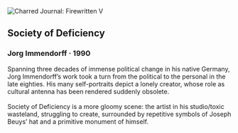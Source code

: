 <div class="artwork-of-the-day">
  <div class="container">
    <div class="img-wrapper">
      <img
        src="https://uploads4.wikiart.org/images/jorg-immendorff/society-of-deficiency-1990.jpg!Large.jpg"
        alt="Charred Journal: Firewritten V" />
    </div>
    <div class="artwork-detail">
      <div class="artwork-origin"> 
        <h2 class="artwork-name">Society of Deficiency</h2>
        <h3 class="artist">
          Jorg Immendorff
                    ·  1990
        </h3>
      </div>
      <p class="description">
        <span class="artwork-description-text ng-binding" ng-bind-html="viewModel.ArtworkOfTheDay.Description | unsafe">Spanning three decades of immense political change in his native Germany, Jorg Immendorff’s work took a turn from the political to the personal in the late eighties. His many self-portraits depict a lonely creator, whose role as cultural antenna has been rendered suddenly obsolete. 
<br>
<br>Society of Deficiency is a more gloomy scene: the artist in his studio/toxic wasteland, struggling to create, surrounded by repetitive symbols of Joseph Beuys’ hat and a primitive monument of himself.</span>
                        <div class="text-shadow-container" ng-show="showShadow" style=""></div>
      </p>
    </div>
  </div>

</div>
